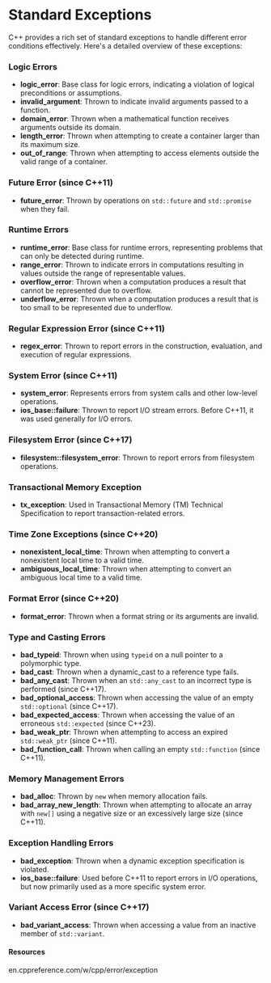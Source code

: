 # Standard Exceptions

C++ provides a rich set of standard exceptions to handle different error conditions effectively. Here's a detailed overview of these exceptions:

### Logic Errors

- **logic_error**: Base class for logic errors, indicating a violation of logical preconditions or assumptions.
- **invalid_argument**: Thrown to indicate invalid arguments passed to a function.
- **domain_error**: Thrown when a mathematical function receives arguments outside its domain.
- **length_error**: Thrown when attempting to create a container larger than its maximum size.
- **out_of_range**: Thrown when attempting to access elements outside the valid range of a container.

### Future Error (since C++11)

- **future_error**: Thrown by operations on `std::future` and `std::promise` when they fail.

### Runtime Errors

- **runtime_error**: Base class for runtime errors, representing problems that can only be detected during runtime.
- **range_error**: Thrown to indicate errors in computations resulting in values outside the range of representable values.
- **overflow_error**: Thrown when a computation produces a result that cannot be represented due to overflow.
- **underflow_error**: Thrown when a computation produces a result that is too small to be represented due to underflow.

### Regular Expression Error (since C++11)

- **regex_error**: Thrown to report errors in the construction, evaluation, and execution of regular expressions.

### System Error (since C++11)

- **system_error**: Represents errors from system calls and other low-level operations.
- **ios_base::failure**: Thrown to report I/O stream errors. Before C++11, it was used generally for I/O errors.

### Filesystem Error (since C++17)

- **filesystem::filesystem_error**: Thrown to report errors from filesystem operations.

### Transactional Memory Exception

- **tx_exception**: Used in Transactional Memory (TM) Technical Specification to report transaction-related errors.

### Time Zone Exceptions (since C++20)

- **nonexistent_local_time**: Thrown when attempting to convert a nonexistent local time to a valid time.
- **ambiguous_local_time**: Thrown when attempting to convert an ambiguous local time to a valid time.

### Format Error (since C++20)

- **format_error**: Thrown when a format string or its arguments are invalid.

### Type and Casting Errors

- **bad_typeid**: Thrown when using `typeid` on a null pointer to a polymorphic type.
- **bad_cast**: Thrown when a dynamic_cast to a reference type fails.
- **bad_any_cast**: Thrown when an `std::any_cast` to an incorrect type is performed (since C++17).
- **bad_optional_access**: Thrown when accessing the value of an empty `std::optional` (since C++17).
- **bad_expected_access**: Thrown when accessing the value of an erroneous `std::expected` (since C++23).
- **bad_weak_ptr**: Thrown when attempting to access an expired `std::weak_ptr` (since C++11).
- **bad_function_call**: Thrown when calling an empty `std::function` (since C++11).

### Memory Management Errors

- **bad_alloc**: Thrown by `new` when memory allocation fails.
- **bad_array_new_length**: Thrown when attempting to allocate an array with `new[]` using a negative size or an excessively large size (since C++11).

### Exception Handling Errors

- **bad_exception**: Thrown when a dynamic exception specification is violated.
- **ios_base::failure**: Used before C++11 to report errors in I/O operations, but now primarily used as a more specific system error.

### Variant Access Error (since C++17)

- **bad_variant_access**: Thrown when accessing a value from an inactive member of `std::variant`.

#### Resources
en.cppreference.com/w/cpp/error/exception
